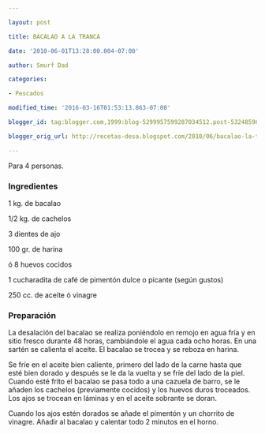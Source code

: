 ```yaml
---

layout: post

title: BACALAO A LA TRANCA

date: '2010-06-01T13:28:00.004-07:00'

author: Smurf Dad

categories:

- Pescados

modified_time: '2016-03-16T01:53:13.863-07:00'

blogger_id: tag:blogger.com,1999:blog-5299957599287034512.post-5324859814195898797

blogger_orig_url: http://recetas-desa.blogspot.com/2010/06/bacalao-la-tranca.html

---
```


Para 4 personas.

<h3>Ingredientes</h3>

1 kg. de bacalao

1/2 kg. de cachelos

3 dientes de ajo

100 gr. de harina

ó 8 huevos cocidos

1 cucharadita de café de pimentón dulce o picante (según gustos)

250 cc. de aceite ó vinagre

<h3>Preparación</h3>

La desalación del bacalao se realiza poniéndolo en remojo en agua fría y en sitio fresco durante 48 horas, cambiándole el agua cada ocho horas. En una sartén se calienta el aceite. El bacalao se trocea y se reboza en harina.

Se fríe en el aceite bien caliente, primero del lado de la carne hasta que esté bien dorado y después se le da la vuelta y se fríe del lado de la piel. Cuando esté frito el bacalao se pasa todo a una cazuela de barro, se le añaden los cachelos (previamente cocidos) y los huevos duros troceados. Los ajos se trocean en láminas y en el aceite sobrante se doran.

Cuando los ajos estén dorados se añade el pimentón y un chorrito de vinagre. Añadir al bacalao y calentar todo 2 minutos en el horno.
